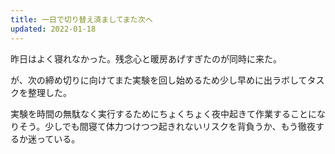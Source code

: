 ```yaml
---
title: 一日で切り替え済ましてまた次へ
updated: 2022-01-18
---
```


昨日はよく寝れなかった。残念心と暖房あげすぎたのが同時に来た。

が、次の締め切りに向けてまた実験を回し始めるため少し早めに出ラボしてタスクを整理した。

実験を時間の無駄なく実行するためにちょくちょく夜中起きて作業することになりそう。少しでも間寝て体力つけつつ起きれないリスクを背負うか、もう徹夜するか迷っている。

